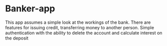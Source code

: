 # Banker-app

This app assumes a simple look at the workings of the bank. There are features for issuing credit, transferring money to another person. Simple authentication with the ability to delete the account and calculate interest on the deposit
